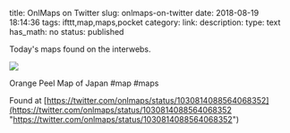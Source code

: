 title: OnlMaps on Twitter
slug: onlmaps-on-twitter
date: 2018-08-19 18:14:36
tags: ifttt,map,maps,pocket
category: 
link: 
description: 
type: text
has_math: no
status: published

Today's maps found on the interwebs.

![](https://pbs.twimg.com/media/Dk4v81jV4AAcGNq?format=jpg&name=900x900)  
  

Orange Peel Map of Japan #map #maps  
  

Found at [https://twitter.com/onlmaps/status/1030814088564068352](https://twitter.com/onlmaps/status/1030814088564068352 "https://twitter.com/onlmaps/status/1030814088564068352")



